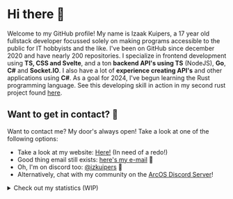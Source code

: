 # Hi there 👋

Welcome to my GitHub profile! My name is Izaak Kuipers, a 17 year old fullstack developer focussed solely on making programs accessible to the public for IT hobbyists and the like. I've been on GitHub since december 2020 and have nearly 200 repositories. I specialize in frontend development using **TS, CSS and Svelte**, and a ton **backend API's using TS** (NodeJS), **Go**, **C#** and **Socket.IO**. I also have a lot of **experience creating API's** and other applications using **C#**. As a goal for 2024, I've begun learning the Rust programming language. See this developing skill in action in my second rust project found [here](https://github.com/IzKuipers/ArcOffload).

## Want to get in contact? 📧

Want to contact me? My door's always open! Take a look at one of the following options:

- Take a look at my website: [Here!](https://izkuipers.nl) (In need of a redo!)
- Good thing email still exists: [here's my e-mail](mailto:izaak@arcapi.nl) 📧
- Oh, I'm on discord too: [@izkuipers](https://discordapp.com/users/656469722526908427) 💬
- Alternatively, chat with my community on the [ArcOS Discord Server](https://discord.gg/S3fTadu88C)!

<details>

<summary>Check out my statistics (WIP)</summary>

<br/>

> **NOTE**: This section is currently being worked on, I need to get myself hands on some more nerdy stats to put here, hang on!

![](https://streak-stats.demolab.com/?user=IzKuipers)

</details>
